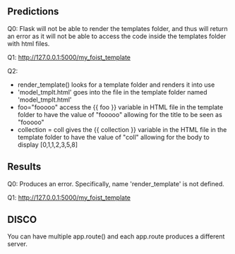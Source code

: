 ## Predictions
Q0: Flask will not be able to render the templates folder, and thus
will return an error as it will not be able to access the code inside
the templates folder with html files.

Q1: http://127.0.0.1:5000/my_foist_template

Q2:
- render_template() looks for a template folder and renders it into use
- 'model_tmplt.html' goes into the file in the template folder named 'model_tmplt.html'
- foo="fooooo" access the {{ foo }} variable in HTML file in the template folder to
have the value of "fooooo" allowing for the title to be seen as "fooooo"
- collection = coll gives the {{ collection }} variable in the HTML file in the
template folder to have the value of "coll" allowing for the body to display
[0,1,1,2,3,5,8]

## Results
Q0: Produces an error. Specifically, name 'render_template' is not defined.

Q1: http://127.0.0.1:5000/my_foist_template

## DISCO
You can have multiple app.route() and each app.route produces a different server. 
